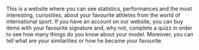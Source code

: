 This is a website where you can see statistics, performances and the most interesting, curiosities, about your favourite athletes from the world of international sport.
If you have an account  on our website, you can buy items with your favourite signature and, why not, complete a quizz in order to see how many things do you know about your model.
Moreover, you can tell what are your similarities or how he became your favourite.
